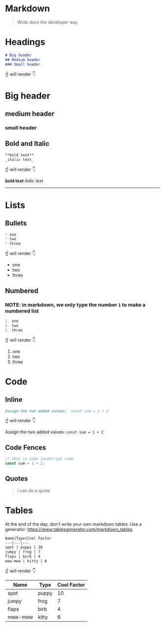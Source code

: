 Markdown
===

> Write docs the developer way

# Headings

```md
# Big header
## Medium header
### Small header
```

☝️ will render 👇


# Big header
## medium header
### small header


## Bold and Italic

```md
**bold text**
_italic text_
```

☝️ will render 👇


**bold text**
_italic text_

-----

# Lists

## Bullets

```md
* one
* two
* three
```

☝️ will render 👇


* one
* two
* three

## Numbered 

### **NOTE: in markdown, we only type the number `1` to make a numbered list**

```md
1. one
1. two
1. three
```

☝️ will render 👇


1. one
1. two
1. three

# Code

## Inline

```md
Assign the two added values: `const sum = 1 + 2`
```

☝️ will render 👇


Assign the two added values: `const sum = 1 + 2`


## Code Fences

```js
// this is some JavaScript code
const sum = 1 + 2;
```    

## Quotes 

> I can do a quote

# Tables

At the end of the day, don't write your own markdown tables. Use a generator: https://www.tablesgenerator.com/markdown_tables

```md
Name|Type|Cool Factor
---|---|---
spot | puppy | 10
jumpy | frog | 7
flaps | birb | 4
mew-mew | kitty | 6
```

☝️ will render 👇

Name|Type|Cool Factor
---|---|---
spot | puppy | 10
jumpy | frog | 7
flaps | birb | 4
mew-mew | kitty | 6
